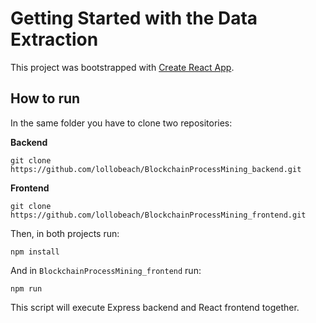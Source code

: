 # Getting Started with the Data Extraction

This project was bootstrapped with [Create React App](https://github.com/facebook/create-react-app).

## How to run

In the same folder you have to clone two repositories:

**Backend**
```
git clone https://github.com/lollobeach/BlockchainProcessMining_backend.git
```

**Frontend**
```
git clone https://github.com/lollobeach/BlockchainProcessMining_frontend.git
```

Then, in both projects run:
```
npm install
```

And in `BlockchainProcessMining_frontend` run:
```
npm run
```

This script will execute Express backend and React frontend together.
